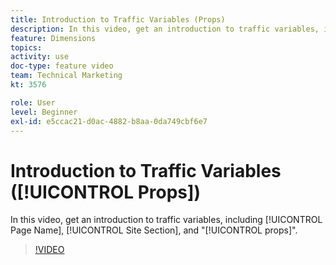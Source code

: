 ```yaml
---
title: Introduction to Traffic Variables (Props)
description: In this video, get an introduction to traffic variables, including Page Name, Site Section, and "props".
feature: Dimensions
topics: 
activity: use
doc-type: feature video
team: Technical Marketing
kt: 3576

role: User
level: Beginner
exl-id: e5ccac21-d0ac-4882-b8aa-0da749cbf6e7
---
```

# Introduction to Traffic Variables ([!UICONTROL Props])

In this video, get an introduction to traffic variables, including [!UICONTROL Page Name], [!UICONTROL Site Section], and "[!UICONTROL props]".

>[!VIDEO](https://video.tv.adobe.com/v/28767/?quality=12)
